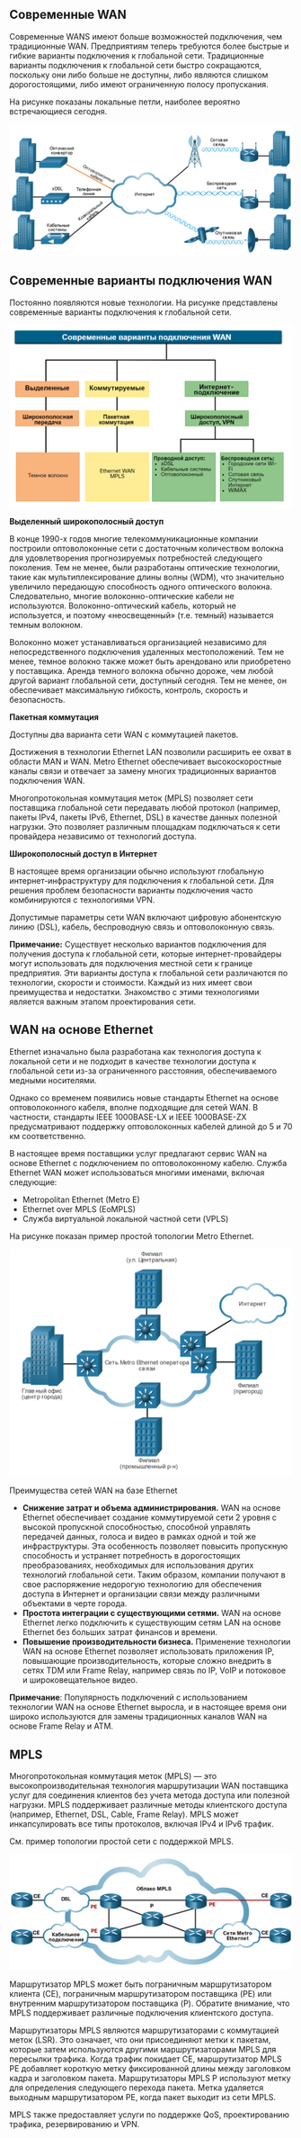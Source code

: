 <!-- 7.4.1 -->
## Современные WAN

Современные WANS имеют больше возможностей подключения, чем традиционные WAN. Предприятиям теперь требуются более быстрые и гибкие варианты подключения к глобальной сети. Традиционные варианты подключения к глобальной сети быстро сокращаются, поскольку они либо больше не доступны, либо являются слишком дорогостоящими, либо имеют ограниченную полосу пропускания.

На рисунке показаны локальные  петли, наиболее вероятно встречающиеся сегодня.

![](./assets/7.4.1.png)
<!-- /courses/ensa-dl/ae8e8c88-34fd-11eb-ba19-f1886492e0e4/aeb5757a-34fd-11eb-ba19-f1886492e0e4/assets/c6577412-1c46-11ea-af56-e368b99e9723.svg -->

<!--
На рисунке показано, что современное подключение WAN состоит из подключения к сети Интернет через сотовую, беспроводную, спутниковую, оптоволоконную, телефонную линию и коаксиальный кабель
-->

<!-- 7.4.2 -->
## Современные варианты подключения WAN

Постоянно появляются новые технологии. На рисунке представлены современные варианты подключения к глобальной сети.

![](./assets/7.4.2.png)
<!-- /courses/ensa-dl/ae8e8c88-34fd-11eb-ba19-f1886492e0e4/aeb5757a-34fd-11eb-ba19-f1886492e0e4/assets/c657e943-1c46-11ea-af56-e368b99e9723.svg -->

<!--
На рисунке показаны современные варианты подключения к глобальной сети, такие как выделенные, коммутируемые и интернет-проводные и беспроводные услуги, такие как темное волокно, MPLS, xDSL и муниципальный Wi-Fi соответственно
-->

**Выделенный широкополосный доступ**

В конце 1990-х годов многие телекоммуникационные компании построили оптоволоконные сети с достаточным количеством волокна для удовлетворения прогнозируемых потребностей следующего поколения. Тем не менее, были разработаны оптические технологии, такие как мультиплексирование длины волны (WDM), что значительно увеличило передающую способность одного  оптического волокна. Следовательно, многие волоконно-оптические кабели не используются. Волоконно-оптический кабель, который не используется, и поэтому «неосвещенный» (т.е. темный) называется темным волокном.

Волоконно может устанавливаться организацией независимо для непосредственного подключения удаленных местоположений. Тем не менее, темное волокно также может быть арендовано или приобретено у поставщика. Аренда темного волокна обычно дороже, чем любой другой вариант глобальной сети, доступный сегодня. Тем не менее, он обеспечивает максимальную гибкость, контроль, скорость и безопасность.

**Пакетная коммутация**

Доступны два варианта сети WAN с коммутацией пакетов.

Достижения в технологии Ethernet LAN позволили расширить ее охват в области MAN и WAN. Metro Ethernet обеспечивает высокоскоростные каналы связи и отвечает за замену многих традиционных вариантов подключения WAN.

Многопротокольная коммутация меток (MPLS) позволяет сети поставщика глобальной сети передавать любой протокол (например, пакеты IPv4, пакеты IPv6, Ethernet, DSL) в качестве данных полезной нагрузки. Это позволяет различным площадкам подключаться к сети провайдера независимо от технологий доступа.

**Широкополосный доступ в Интернет**

В настоящее время организации обычно используют глобальную интернет-инфраструктуру для подключения к глобальной сети. Для решения проблем безопасности варианты подключения часто комбинируются с технологиями VPN.

Допустимые параметры сети WAN включают цифровую абонентскую линию (DSL), кабель, беспроводную связь и оптоволоконную связь.

**Примечание:** Существует несколько вариантов подключения для получения доступа к глобальной сети, которые интернет-провайдеры могут использовать для подключения местной сети к границе предприятия. Эти варианты доступа к глобальной сети различаются по технологии, скорости и стоимости. Каждый из них имеет свои преимущества и недостатки. Знакомство с этими технологиями является важным этапом проектирования сети.

<!-- 7.4.3 -->
## WAN на основе Ethernet

Ethernet изначально была разработана как технология доступа к локальной сети и не подходит в качестве технологии доступа к глобальной сети из-за ограниченного расстояния, обеспечиваемого медными носителями.

Однако со временем появились новые стандарты Ethernet на основе оптоволоконного кабеля, вполне подходящие для сетей WAN. В частности, стандарты IEEE 1000BASE-LX и IEEE 1000BASE-ZX предусматривают поддержку оптоволоконных кабелей длиной до 5 и 70 км соответственно.

В настоящее время поставщики услуг предлагают сервис WAN на основе Ethernet с подключением по оптоволоконному кабелю. Служба Ethernet WAN может использоваться многими именами, включая следующие:

* Metropolitan Ethernet (Metro E) 
* Ethernet over MPLS (EoMPLS)
* Служба виртуальной локальной частной сети (VPLS)

На рисунке показан пример простой топологии Metro Ethernet.

![](./assets/7.4.3.png)
<!-- /courses/ensa-dl/ae8e8c88-34fd-11eb-ba19-f1886492e0e4/aeb5757a-34fd-11eb-ba19-f1886492e0e4/assets/c65948d2-1c46-11ea-af56-e368b99e9723.svg -->

<!--
Рисунок показывает головной офис и 3 филиала, подключенные к сети Metro Ethernet провайдера услуг
-->

Преимущества сетей WAN на базе Ethernet

* **Снижение затрат и объема администрирования.** WAN на основе Ethernet обеспечивает создание коммутируемой сети 2 уровня с высокой пропускной способностью, способной управлять передачей данных, голоса и видео в рамках одной и той же инфраструктуры. Эта особенность позволяет повысить пропускную способность и устраняет потребность в дорогостоящих преобразованиях, необходимых для использования других технологий глобальной сети. Таким образом, компании получают в свое распоряжение недорогую технологию для обеспечения доступа в Интернет и организации связи между различными объектами в черте города.
* **Простота интеграции с существующими сетями.** WAN на основе Ethernet легко подключить к существующим сетям LAN на основе Ethernet без больших затрат финансов и времени.
* **Повышение производительности бизнеса.** Применение технологии WAN на основе Ethernet позволяет использовать приложения IP, повышающие производительность, которые сложно внедрить в сетях TDM или Frame Relay, например связь по IP, VoIP и потоковое и широковещательное видео.

**Примечание**: Популярность подключений с использованием технологии WAN на основе Ethernet выросла, и в настоящее время они широко используются для замены традиционных каналов WAN на основе Frame Relay и ATM.

<!-- 7.4.4 -->
## MPLS

Многопротокольная коммутация меток (MPLS) — это высокопроизводительная технология маршрутизации WAN поставщика услуг для соединения клиентов без учета метода доступа или полезной нагрузки. MPLS поддерживает различные методы клиентского доступа (например, Ethernet, DSL, Cable, Frame Relay). MPLS может инкапсулировать все типы протоколов, включая IPv4 и IPv6 трафик.

См. пример топологии простой сети с поддержкой MPLS.

![](./assets/7.4.4.png)
<!-- /courses/ensa-dl/ae8e8c88-34fd-11eb-ba19-f1886492e0e4/aeb5757a-34fd-11eb-ba19-f1886492e0e4/assets/c659be02-1c46-11ea-af56-e368b99e9723.svg -->

<!--
На рисунке показано, что клиенты могут подключаться к облаку MPLS поставщика услуг через DSL, Cable, Metro Ethernet или Frame Relay
-->

Маршрутизатор MPLS может быть пограничным маршрутизатором клиента (CE), пограничным маршрутизатором поставщика (PE) или внутренним маршрутизатором поставщика (P). Обратите внимание, что MPLS поддерживает различные подключения клиентского доступа.

Маршрутизаторы MPLS являются маршрутизаторами с коммутацией меток (LSR). Это означает, что они присоединяют метки к пакетам, которые затем используются другими маршрутизаторами MPLS для пересылки трафика. Когда трафик покидает CE, маршрутизатор MPLS PE добавляет короткую метку фиксированной длины между заголовком кадра и заголовком пакета. Маршрутизаторы MPLS P используют метку для определения следующего перехода пакета. Метка удаляется выходным маршрутизатором PE, когда пакет выходит из сети MPLS.

MPLS также предоставляет услуги по поддержке QoS, проектированию трафика, резервированию и VPN.

<!-- 7.4.5 -->
<!-- quiz -->

